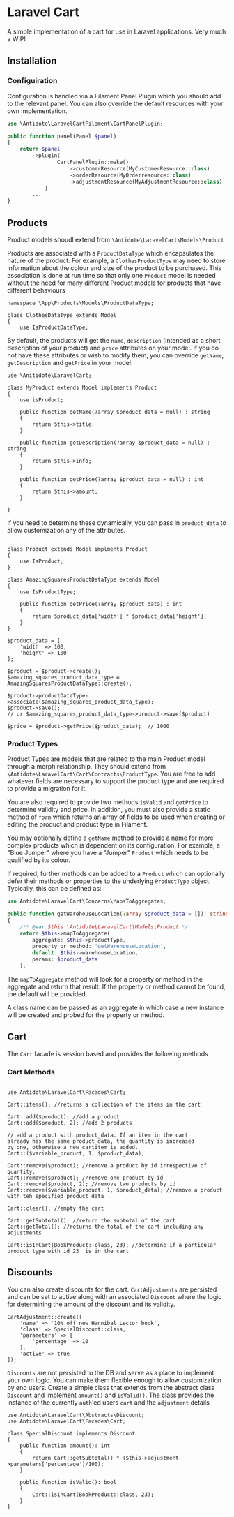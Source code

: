 # Laravel Cart
A simple implementation of a cart for use in Laravel applications. Very much a WIP!

## Installation
<!--
### Database
The package only requires on table creating of `cart_adjustments`. The package will migrate this for you or you can
publish this to make amends using:
```
php artisan vendor:publish --tag=laravel-cart-migrations
```
### Configuration
By default, the package will use `\App\Models\Product` as your product model. You can override this by publishing
the config and setting the `product_data` config value:
```
php artisan vendor:publish --tag=laravel-cart-config
```
-->
### Configuiration
Configuration is handled via a Filament Panel Plugin which you should add to the relevant panel. You can also override the
default resources with your own implementation.
```php
use \Antidote\LaravelCartFilament\CartPanelPlugin;

public function panel(Panel $panel)
{
    return $panel
        ->plugin(
                CartPanelPlugin::make()
                    ->customerResource(MyCustomerResource::class)
                    ->orderResource(MyOrderresource::class)
                    ->adjustmentResource(MyAdjustmentResource::class)
            )
        ...
}
```

## Products
<!--
Your product models should use the trait `Antidote\LaravelCart\Concerns\ConfiguresProduct` as well as implement
`\Antidote\LaravelCart\Contracts\Product`.

```
namespace \App\Models\Products;

use \Anitidote\LaravelCart\Contracts\Product;
use \Anitidote\LaravelCart\Concerns\ConfiguresProduct;
use Illuminate\Database\Eloquent\Model;

class MyProduct extends Model implements Product
{
    use ConfiguresProduct;

    ...
}
```
-->

Product models shoudl extend from `\Antidote\LaravelCart\Models\Product`

Products are associated with a `ProductDataType` which encapsulates the nature of the product. For example, a
`ClothesProductType` may need to store information about the colour and size of the product to be purchased.
This association is done at run time so that only one `Product` model is needed without the need for many different Product 
models for products that have different behaviours

```
namespace \App\Products\Models\ProductDataType;

class ClothesDataType extends Model
{
    use IsProductDataType;

```

By default, the products will get the `name`, `description` (intended as a short description of your product)
and `price` attributes on your model. If you do not have these attributes or wish to modify them, you can
override `getName`, `getDescription` and `getPrice` in your model.

```
use \Anitidote\LaravelCart;

class MyProduct extends Model implements Product
{
    use isProduct;

    public function getName(?array $product_data = null) : string
    {
        return $this->title;
    }
    
    public function getDescription(?array $product_data = null) : string
    {
        return $this->info;
    }
    
    public function getPrice(?array $product_data = null) : int
    {
        return $this->amount;
    }
    
}
```

If you need to determine these dynamically, you can pass in `product_data` to allow customization any of the
attributes.

```

class Product extends Model implments Product
{
    use IsProduct;
}
```
```
class AmazingSquaresProductDataType extends Model
{
    use IsProductType;
    
    public function getPrice(?array $product_data) : int
    {
        return $product_data['width'] * $product_data['height'];
    }
}
```
```
$product_data = [
    'width' => 100,
    'height' => 100`
];

$product = $product->create();
$amazing_squares_product_data_type = AmazingSquaresProductDataType::create();

$product->productDataType->associate($amazing_squares_product_data_type);
$product->save();
// or $amazing_squares_product_data_type->product->save($product)

$price = $product->getPrice($product_data);  // 1000

```

### Product Types
Product Types are models that are related to the main Product model through a morph relationship. They should extend from
`\Antidote\LaravelCart\Cart\Contracts\ProductType`. You are free to add whatever fields are necessary to support the
product type and are required to provide a migration for it.

You are also required to provide two methods `isValid` and `getPrice` to determine validity and price. In addition, you must also provide a static
method of `form` which returns an array of fields to be used when creating or editing the product and product type in Filament.

You may optionally define a `getName` method to provide a name for more complex products which is dependent on
its configuration. For example, a "Blue Jumper" where you have a "Jumper" `Product` which needs to be qualified by its
colour.

If required, further methods can be added to a `Product` which can optionally defer their methods or properties to the underlying
`ProductType` object. Typically, this can be defined as:

```php
use Antidote\LaravelCart\Concerns\MapsToAggregates;

public function getWarehouseLocation(?array $product_data = []): string
{
    /** @var $this \Antidote\LaravelCart\Models\Product */
    return $this->mapToAggregate(
        aggregate: $this->productType,
        property_or_method: 'getWarehouseLocation',
        default: $this->warehouseLocation,
        params: $product_data
    );
```
The `mapToAggregate` method will look for a property or method in the aggregate and return that result. If the
property or method cannot be found, the default will be provided.

A class name can be passed as an aggregate in which case a new instance will be created and probed for
the property or method.


## Cart
The `Cart` facade is session based and provides the following methods

### Cart Methods

```

use Antidote\LaravelCart\Facades\Cart;

Cart::items(); //returns a collection of the items in the cart

Cart::add($product); //add a product
Cart::add($product, 2); //add 2 products

// add a product with product_data. If an item in the cart
already has the same product_data, the quantity is increased
by one, otherwise a new cartitem is added.
Cart::($variable_product, 1, $product_data); 

Cart::remove($product); //remove a product by id irrespective of quantity.
Cart::remove($product); //remove one product by id
Cart::remove($product, 2); //remove two products by id
Cart::remove($variable_product, 1, $product_data); //remove a product with teh specified product_data

Cart::clear(); //empty the cart

Cart::getSubtotal(); //return the subtotal of the cart
Cart::getTotal(); //returns the total of the cart including any adjustments

Cart::isInCart(BookProduct::class, 23); //determine if a particular product type with id 23  is in the cart
```

## Discounts
You can also create discounts for the cart. `CartAdjustments` are persisted and can be set to active along
with an associated `Discount` where the logic for determining the amount of the discount and its validity.

```
CartAdjustment::create([
    'name' => '10% off new Hannibal Lector book',
    'class' => SpecialDiscount::class,
    'parameters' => [
        'percentage' => 10
    ],
    'active' => true
]);
```

`Discounts` are not persisted to the DB and serve as a place to implement your own logic. You can make
them flexible enough to allow customization by end users. Create a simple class that extends from the
abstract class `Discount` and implement `amount()` and `isValid()`. The class provides the instance of
the currently `auth`'ed users `cart` and the `adjustment` details  

```
use Antidote\LaravelCart\Abstracts\Discount;
use Antidote\LaravelCart\Facades\Cart;

class SpecialDiscount implements Discount
{
    public function amount(): int
    {
        return Cart::getSubtotal() * ($this->adjustment->parameters['percentage']/100);
    }

    public function isValid(): bool
    {
        Cart::isInCart(BookProduct::class, 23);
    }
}

```
